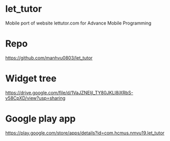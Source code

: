 # let_tutor
Mobile port of website lettutor.com for Advance Mobile Programming

# Repo
https://github.com/manhvu0803/let_tutor

# Widget tree
https://drive.google.com/file/d/1VaJZNEljl_TY80JKLl8iXRbS-v58CpXD/view?usp=sharing

# Google play app
https://play.google.com/store/apps/details?id=com.hcmus.nmvu19.let_tutor